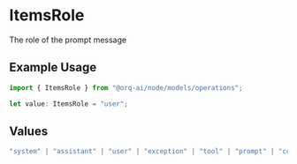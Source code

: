 # ItemsRole

The role of the prompt message

## Example Usage

```typescript
import { ItemsRole } from "@orq-ai/node/models/operations";

let value: ItemsRole = "user";
```

## Values

```typescript
"system" | "assistant" | "user" | "exception" | "tool" | "prompt" | "correction" | "expected_output"
```